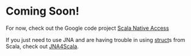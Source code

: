 Coming Soon!
============

For now, check out the Google code project [Scala Native Access](https://code.google.com/p/scala-native-access/)

If you just need to use JNA and are having trouble in using [struct](http://en.wikipedia.org/wiki/Struct_(C_programming_language))s from Scala, check out [JNA4Scala](https://github.com/sanjaydasgupta/JNA4Scala).
